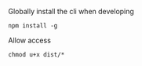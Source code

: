 
Globally install the cli when developing
```shell
npm install -g
```

Allow access
```shell
chmod u+x dist/*
```